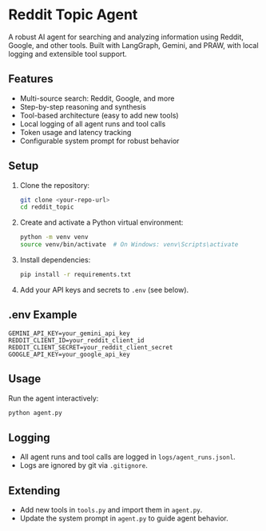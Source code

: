 # Reddit Topic Agent

A robust AI agent for searching and analyzing information using Reddit, Google, and other tools. Built with LangGraph, Gemini, and PRAW, with local logging and extensible tool support.

## Features
- Multi-source search: Reddit, Google, and more
- Step-by-step reasoning and synthesis
- Tool-based architecture (easy to add new tools)
- Local logging of all agent runs and tool calls
- Token usage and latency tracking
- Configurable system prompt for robust behavior

## Setup
1. Clone the repository:
   ```sh
   git clone <your-repo-url>
   cd reddit_topic
   ```
2. Create and activate a Python virtual environment:
   ```sh
   python -m venv venv
   source venv/bin/activate  # On Windows: venv\Scripts\activate
   ```
3. Install dependencies:
   ```sh
   pip install -r requirements.txt
   ```
4. Add your API keys and secrets to `.env` (see below).

## .env Example
```
GEMINI_API_KEY=your_gemini_api_key
REDDIT_CLIENT_ID=your_reddit_client_id
REDDIT_CLIENT_SECRET=your_reddit_client_secret
GOOGLE_API_KEY=your_google_api_key
```

## Usage
Run the agent interactively:
```sh
python agent.py
```

## Logging
- All agent runs and tool calls are logged in `logs/agent_runs.jsonl`.
- Logs are ignored by git via `.gitignore`.

## Extending
- Add new tools in `tools.py` and import them in `agent.py`.
- Update the system prompt in `agent.py` to guide agent behavior.

